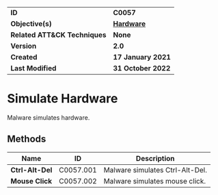 <table>
<tr>
<td><b>ID</b></td>
<td><b>C0057</b></td>
</tr>
<tr>
<td><b>Objective(s)</b></td>
<td><b><a href="../hardware">Hardware</a></b></td>
</tr>
<tr>
<td><b>Related ATT&CK Techniques</b></td>
<td><b>None</b></td>
</tr>
<tr>
<td><b>Version</b></td>
<td><b>2.0</b></td>
</tr>
<tr>
<td><b>Created</b></td>
<td><b>17 January 2021</b></td>
</tr>
<tr>
<td><b>Last Modified</b></td>
<td><b>31 October 2022</b></td>
</tr>
</table>


# Simulate Hardware

Malware simulates hardware.

## Methods

|Name|ID|Description|
|---|---|---|
|**Ctrl-Alt-Del**|C0057.001|Malware simulates Ctrl-Alt-Del.|
|**Mouse Click**|C0057.002|Malware simulates mouse click.|